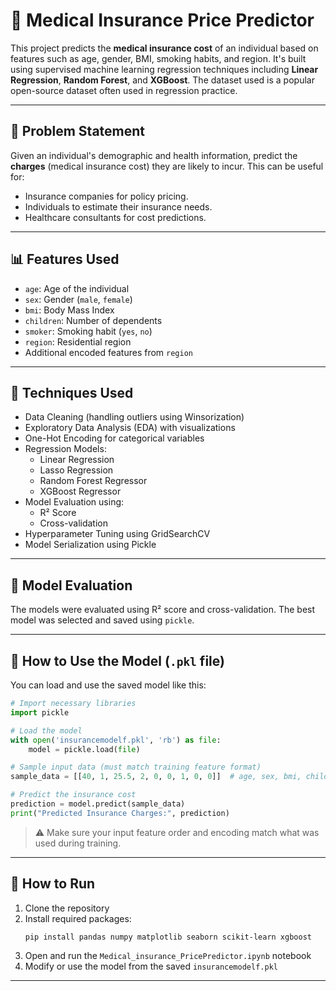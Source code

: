 # 🏥 Medical Insurance Price Predictor

This project predicts the **medical insurance cost** of an individual based on features such as age, gender, BMI, smoking habits, and region. It's built using supervised machine learning regression techniques including **Linear Regression**, **Random Forest**, and **XGBoost**. The dataset used is a popular open-source dataset often used in regression practice.

---

## 📌 Problem Statement

Given an individual's demographic and health information, predict the **charges** (medical insurance cost) they are likely to incur. This can be useful for:

- Insurance companies for policy pricing.
- Individuals to estimate their insurance needs.
- Healthcare consultants for cost predictions.

---

## 📊 Features Used

- `age`: Age of the individual
- `sex`: Gender (`male`, `female`)
- `bmi`: Body Mass Index
- `children`: Number of dependents
- `smoker`: Smoking habit (`yes`, `no`)
- `region`: Residential region
- Additional encoded features from `region`

---

## 🔧 Techniques Used

- Data Cleaning (handling outliers using Winsorization)
- Exploratory Data Analysis (EDA) with visualizations
- One-Hot Encoding for categorical variables
- Regression Models:
  - Linear Regression
  - Lasso Regression
  - Random Forest Regressor
  - XGBoost Regressor
- Model Evaluation using:
  - R² Score
  - Cross-validation
- Hyperparameter Tuning using GridSearchCV
- Model Serialization using Pickle

---

## 🧪 Model Evaluation

The models were evaluated using R² score and cross-validation. The best model was selected and saved using `pickle`.

---

## 💾 How to Use the Model (`.pkl` file)

You can load and use the saved model like this:

```python
# Import necessary libraries
import pickle

# Load the model
with open('insurancemodelf.pkl', 'rb') as file:
    model = pickle.load(file)

# Sample input data (must match training feature format)
sample_data = [[40, 1, 25.5, 2, 0, 0, 1, 0, 0]]  # age, sex, bmi, children, smoker, region_northwest, etc.

# Predict the insurance cost
prediction = model.predict(sample_data)
print("Predicted Insurance Charges:", prediction)
```

> ⚠️ Make sure your input feature order and encoding match what was used during training.

---

## 📁 How to Run

1. Clone the repository
2. Install required packages:
   ```bash
   pip install pandas numpy matplotlib seaborn scikit-learn xgboost
   ```
3. Open and run the `Medical_insurance_PricePredictor.ipynb` notebook
4. Modify or use the model from the saved `insurancemodelf.pkl`

---


